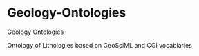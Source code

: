 # Geology-Ontologies
Geology Ontologies

Ontology of Lithologies based on GeoSciML and CGI vocablaries 
